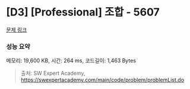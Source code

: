 # [D3] [Professional] 조합 - 5607 

[문제 링크](https://swexpertacademy.com/main/code/problem/problemDetail.do?contestProbId=AWXGKdbqczEDFAUo) 

### 성능 요약

메모리: 19,600 KB, 시간: 264 ms, 코드길이: 1,463 Bytes



> 출처: SW Expert Academy, https://swexpertacademy.com/main/code/problem/problemList.do